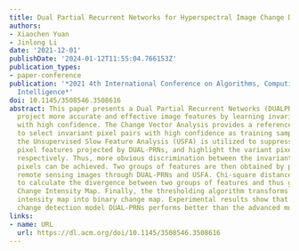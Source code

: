 ```yaml
---
title: Dual Partial Recurrent Networks for Hyperspectral Image Change Detection
authors:
- Xiaochen Yuan
- Jinlong Li
date: '2021-12-01'
publishDate: '2024-01-12T11:55:04.766153Z'
publication_types:
- paper-conference
publication: '*2021 4th International Conference on Algorithms, Computing and Artificial
  Intelligence*'
doi: 10.1145/3508546.3508616
abstract: This paper presents a Dual Partial Recurrent Networks (DUALPRNs) which can
  project more accurate and effective image features by learning invariant pixel pairs
  with high confidence. The Change Vector Analysis provides a reference for the model
  to select invariant pixel pairs with high confidence as training samples. Then,
  the Unsupervised Slow Feature Analysis (USFA) is utilized to suppress the invariant
  pixel features projected by DUAL-PRNs, and highlight the variant pixel features,
  respectively. Thus, more obvious discrimination between the invariant and variant
  pixels can be achieved. Two groups of features are then obtained by passing bi-temporal
  remote sensing images through DUAL-PRNs and USFA. Chi-square distance is employed
  to calculate the divergence between two groups of features and thus generate the
  Change Intensity Map. Finally, the thresholding algorithm transforms the change
  intensity map into binary change map. Experimental results show that the proposed
  change detection model DUAL-PRNs performs better than the advanced model DSFA-128-2.
links:
- name: URL
  url: https://dl.acm.org/doi/10.1145/3508546.3508616
---
```

